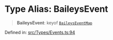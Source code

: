 # Type Alias: BaileysEvent

> **BaileysEvent**: keyof [`BaileysEventMap`](BaileysEventMap.md)

Defined in: [src/Types/Events.ts:94](https://github.com/Fokusdotid/Baileys/blob/c2e37a764497a58082d1525ba2f083f341e3eefa/src/Types/Events.ts#L94)
